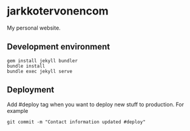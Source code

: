 # jarkkotervonencom

My personal website.

## Development environment

```
gem install jekyll bundler
bundle install
bundle exec jekyll serve
```

## Deployment

Add #deploy tag when you want to deploy new stuff to production. For example

```
git commit -m "Contact information updated #deploy"
```
